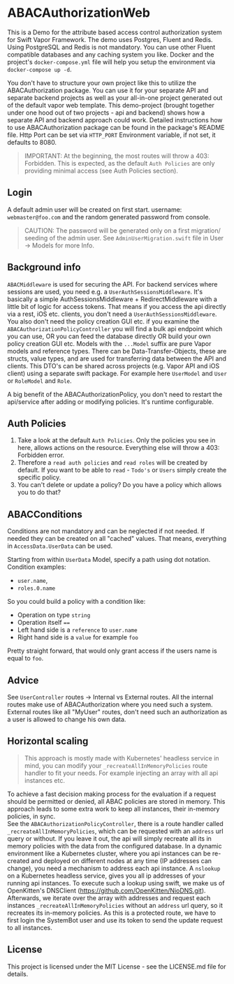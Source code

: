 # ABACAuthorizationWeb

This is a Demo for the attribute based access control authorization system for Swift Vapor Framework.
The demo uses Postgres, Fluent and Redis. Using PostgreSQL and Redis is not mandatory. You can use other Fluent compatible databases and any caching system you like. Docker and the project's `docker-compose.yml` file will help you setup the environment via `docker-compose up -d`.

You don't have to structure your own project like this to utilize the ABACAuthorization package. You can use it for your separate API and separate backend projects as well as your all-in-one project generated out of the default vapor web template.
This demo-project (brought together under one hood out of two projects - api and backend) shows how a separate API and backend approach could work.
Detailed instructions how to use ABACAuthorization package can be found in the package's README file.
Http Port can be set via `HTTP_PORT` Environment variable, if not set, it defaults to 8080.

> IMPORTANT: At the beginning, the most routes will throw a 403: Forbidden. This is expected, as the default `Auth Policies` are only providing minimal access (see Auth Policies section).


## Login
A default admin user will be created on first start.
username: `webmaster@foo.com`
and the random generated password from console.
> CAUTION: The password will be generated only on a first migration/ seeding of the admin user. See `AdminUserMigration.swift` file in User -> Models for more Info.


## Background info
`ABACMiddleware` is used for securing the API.
For backend services where sessions are used, you need e.g. a `UserAuthSessionsMiddleware`. It's basically a simple AuthSessionsMiddleware + RedirectMiddleware with a little bit of logic for access tokens. 
That means if you access the api directly via a rest, iOS etc. clients, you don't need a `UserAuthSessionsMiddleware`. You also don't need the policy creation GUI etc. if you examine the `ABACAuthorizationPolicyController` you will find a bulk api endpoint which you can use, OR you can feed the database directly OR build your own policy creation GUI etc.
Models with the `...Model` suffix are pure Vapor models and reference types. There can be Data-Transfer-Objects, these are structs, value types, and are used for transferring data between the API and clients. This DTO's can be shared across projects (e.g. Vapor API and iOS client) using a separate swift package.
For example here `UserModel` and `User` or `RoleModel` and `Role`.

A big benefit of the ABACAuthorizationPolicy, you don't need to restart the api/service after adding or modifying policies. It's runtime configurable.

## Auth Policies
1. Take a look at the default `Auth Policies`. Only the policies you see in here, allows actions on the resource. Everything else will throw a 403: Forbidden error.
2. Therefore a `read auth policies` and `read roles` will be created by default. If you want to be able to `read` - `Todo's` or `Users` simply create the specific policy. 
3. You can't delete or update a policy? Do you have a policy which allows you to do that? 


## ABACConditions
Conditions are not mandatory and can be neglected if not needed. If needed they can be created on all "cached" values. That means, everything in `AccessData.UserData` can be used.

Starting from within `UserData` Model, specify a path using dot notation. 
Condition examples: 
- `user.name`, 
- `roles.0.name`

So you could build a policy with a condition like: 
- Operation on type `string`
- Operation itself `==`
- Left hand side is a `reference` to `user.name`
- Right hand side is a `value` for example `foo`

Pretty straight forward, that would only grant access if the users name is equal to `foo`. 


## Advice
See `UserController` routes -> Internal vs External routes. All the internal routes make use of ABACAuthorization where you need such a system. External routes like all "MyUser" routes, don't need such an authorization as a user is allowed to change his own data.



## Horizontal scaling

> This approach is mostly made with Kubernetes' headless service in mind, you can modify your  `_recreateAllInMemoryPolicies` route handler to fit your needs. For example injecting an array with all api instances etc.

To achieve a fast decision making process for the evaluation if a request should be permitted or denied, all ABAC policies are stored in memory. This approach leads to some extra work to keep all instances, their in-memory policies, in sync.   
See the `ABACAuthorizationPolicyController`, there is a route handler called `_recreateAllInMemoryPolicies`, which can be requested with an `address` url query or without.
If you leave it out, the api will simply recreate all its in memory policies with the data from the configured database. 
In a dynamic environment like a Kubernetes cluster, where you api instances can be re-created and deployed on different nodes at any time (IP addresses can change), you need a mechanism to address each api instance. A `nslookup` on a Kubernetes headless service, gives you all ip addresses of your running api instances.
To execute such a lookup using swift, we make us of OpenKitten's DNSClient (https://github.com/OpenKitten/NioDNS.git). Afterwards, we iterate over the array with addresses and request each instances `_recreateAllInMemoryPolicies` without an `address` url query, so it recreates its in-memory policies.
As this is a protected route, we have to first login the SystemBot user and use its token to send the update request to all instances.




## License

This project is licensed under the MIT License - see the LICENSE.md file for details.
